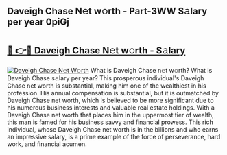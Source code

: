 ## Daveigh Chase N𝚎t w𝚘rth - Part-3WW S𝚊lary per year 0piGj

# <h2><a href="http://gc21vt.nevu.top/?p=Daveigh+Chase">🔗 👉🔴 Daveigh Chase N𝚎t w𝚘rth - S𝚊lary</a></h2>

[![Daveigh Chase N𝚎t W𝚘rth](https://i.imgur.com/Oavwk0R.jpeg)](http://gc21vt.nevu.top/?p=Daveigh+Chase)
What is Daveigh Chase n𝚎t w𝚘rth? What is Daveigh Chase s𝚊lary per year?
This prosperous individual's Daveigh Chase net worth is substantial, making him one of the wealthiest in his profession. His annual compensation is substantial, but it is outmatched by Daveigh Chase net worth, which is believed to be more significant due to his numerous business interests and valuable real estate holdings. With a Daveigh Chase net worth that places him in the uppermost tier of wealth, this man is famed for his business savvy and financial prowess. This rich individual, whose Daveigh Chase net worth is in the billions and who earns an impressive salary, is a prime example of the force of perseverance, hard work, and financial acumen.
